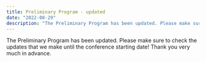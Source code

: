 ```yaml
---
title: Preliminary Program - updated
date: "2022-08-29"
description: "The Preliminary Program has been updated. Please make sure to check the updates that we make until the conference starting date! Thank you very much in advance."
---
```


The Preliminary Program has been updated. Please make sure to check the updates that we make until the conference starting date! Thank you very much in advance.
